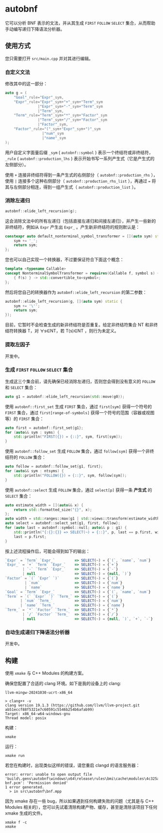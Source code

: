 # autobnf

它可以分析 BNF 表示的文法，并从其生成 `FIRST` `FOLLOW` `SELECT` 集合，从而帮助手动编写递归下降语法分析器。

## 使用方式

您只需要打开 `src/main.cpp` 并对其进行编辑。

### 自定义文法

修改其中的这一部分：

```cpp
auto g = (
    "Goal"_rule="Expr"_sym,
    "Expr"_rule="Expr"_sym+"+"_sym+"Term"_sym
               |"Expr"_sym+"-"_sym+"Term"_sym
               |"Term"_sym,
    "Term"_rule="Term"_sym+"*"_sym+"Factor"_sym
               |"Term"_sym+"/"_sym+"Factor"_sym
               |"Factor"_sym,
    "Factor"_rule="("_sym+"Expr"_sym+")"_sym
                 |"num"_sym
                 |"name"_sym
);
```

用户自定义字面量后缀 `_sym` ( `autobnf::symbol` ) 表示一个终结符或非终结符， `_rule` ( `autobnf::production_lhs` ) 表示开始书写一系列产生式（它是产生式的左侧部分）。

使用 `+` 连接非终结符得到一条产生式的右侧部分（ `autobnf::production_rhs` ），使用 `|` 连接多个这种右侧部分（ `autobnf::production_rhs_list` ），再通过 `=` 将其与左侧部分相连，得到一组产生式（ `autobnf::production_list` ）。

### 消除左递归

```cpp
autobnf::elide_left_recursion(g);
```

这会消除文法中的所有左递归（包括直接左递归和间接左递归），并产生一些新的非终结符，例如从 `Expr` 产生出 `Expr_` 。产生新非终结符的规则默认是：

```cpp
constexpr auto default_nonterminal_symbol_transformer = [](auto sym) static {
    sym += '_';
    return sym;
};
```

您也可以自己实现一个转换器，不过要保证符合下面这个概念：

```cpp
template <typename Callable>
concept NonterminalSymbolTransformer = requires(Callable f, symbol s) {
    { f(s) } -> std::convertible_to<symbol>;
};
```

然后将您自己的转换器作为 `autobnf::elide_left_recursion` 的第二参数：

```cpp
autobnf::elide_left_recursion(g, [](auto sym) static {
    sym += '\'';
    return sym;
});
```

目前，它暂时不会检查生成的新非终结符是否重复。给定非终结符集合 NT 和非终结符转换器 T，对 ∀s∈NT，若 T(s)∈NT ，则行为未定义。

### 提取左因子

开发中。

### 生成 `FIRST` `FOLLOW` `SELECT` 集合

生成这三个集合前，请先确保已经消除左递归，否则您会得到没有意义的 `FOLLOW` 和 `SELECT` 集合：

```cpp
auto g1 = autobnf::elide_left_recursion(std::move(g0));
```

使用 `autobnf::first_set` 生成 `FIRST` 集合，通过 `first[sym]` 获得一个符号的 `FIRST` 集合，通过 `first[range-of-symbols]` 获得一个符号的范围（容器或视图等）的 `FIRST` 集合：

```cpp
auto first = autobnf::first_set{g1};
for (auto&& sym : syms) {
    std::println("FIRST({}) = {::}", sym, first[sym]);
}
```

使用 `autobnf::follow_set` 生成 `FOLLOW` 集合，通过 `follow[sym]` 获得一个非终结符的 `FOLLOW` 集合：

```cpp
auto follow = autobnf::follow_set{g1, first};
for (auto&& sym : ntsyms) {
    std::println("FOLLOW({}) = {::}", sym, follow[sym]);
}
```

使用 `autobnf::select` 生成 `FOLLOW` 集合，通过 `select[p]` 获得一条 **产生式** 的 `SELECT` 集合：

```cpp
auto estimate_width = [](auto&& x) {
    return std::formatted_size("{}", x);
};
auto width = std::ranges::max(g1 | std::views::transform(estimate_width));
auto select = autobnf::select_set{g1, first, follow};
for (auto last = autobnf::symbol::null; auto&& p : g1) {
    std::println("{:{}:{}} => SELECT(~) = {::}", p, last == p.first, width, select[p]);
    last = p.first;
}
```

按上述流程操作后，可能会得到如下的输出：

```js
`Expr` = `Term` `Expr_`         => SELECT(~) = {`(`, `name`, `num`}
`Expr_` = `+` `Term` `Expr_`    => SELECT(~) = {`+`}
        | `-` `Term` `Expr_`    => SELECT(~) = {`-`}
        | null                  => SELECT(~) = {null, `)`}
`Factor` = `(` `Expr` `)`       => SELECT(~) = {`(`}
         | `num`                => SELECT(~) = {`num`}
         | `name`               => SELECT(~) = {`name`}
`Goal` = `Term` `Expr_`         => SELECT(~) = {`(`, `name`, `num`}
`Term` = `(` `Expr` `)` `Term_` => SELECT(~) = {`(`}
       | `num` `Term_`          => SELECT(~) = {`num`}
       | `name` `Term_`         => SELECT(~) = {`name`}
`Term_` = `*` `Factor` `Term_`  => SELECT(~) = {`*`}
        | `/` `Factor` `Term_`  => SELECT(~) = {`/`}
        | null                  => SELECT(~) = {null, `)`, `+`, `-`}
```

### 自动生成递归下降语法分析器

开发中。

## 构建

使用 `xmake` 与 C++ Modules 的构建方案。

确保您配置了合适的 clang 环境。如下是我的设备上的 clang:

```plaintext
llvm-mingw-20241030-ucrt-x86_64

> clang++ -v
clang version 19.1.3 (https://github.com/llvm/llvm-project.git ab51eccf88f5321e7c60591c5546b254b6afab99)
Target: x86_64-w64-windows-gnu
Thread model: posix
```

构建：

```shell
xmake
```

运行：

```shell
xmake run
```

若您在构建时，出现类似这样的错误，请您重启 clangd 的语言服务器：

```plaintext
error: error: unable to open output file 'build\.gens\autobnf\windows\x64\release\rules\bmi\cache\modules\4c325ac5\autobnf-bnf.pcm': 'Permission denied'
1 error generated.
  > in src\autobnf\bnf.mpp
```

因为 xmake 存在一些 bug，所以如果遇到任何构建失败的问题（尤其是与 C++ Modules 相关的），您可以先试着清除构建产物、缓存，甚至是清除该项目下任何 xmake 生成的文件。

```shell
xmake f -c
xmake
```
